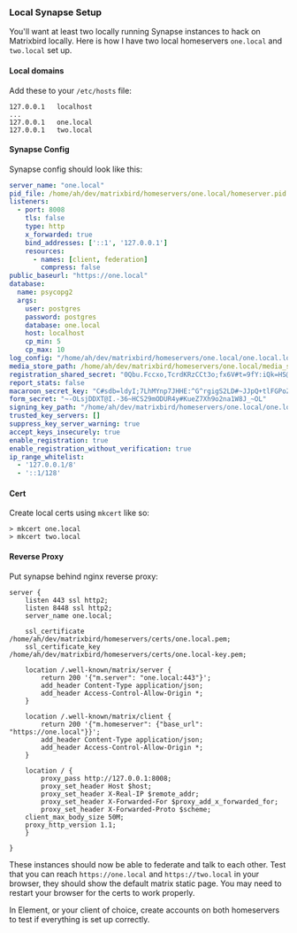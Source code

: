 ### Local Synapse Setup

You'll want at least two locally running Synapse instances to hack on Matrixbird locally. Here is how I have two local homeservers `one.local` and `two.local` set up. 


#### Local domains

Add these to your `/etc/hosts` file:

```
127.0.0.1   localhost
...
127.0.0.1   one.local
127.0.0.1   two.local
```

#### Synapse Config

Synapse config should look like this:

```yaml
server_name: "one.local"
pid_file: /home/ah/dev/matrixbird/homeservers/one.local/homeserver.pid
listeners:
  - port: 8008
    tls: false
    type: http
    x_forwarded: true
    bind_addresses: ['::1', '127.0.0.1']
    resources:
      - names: [client, federation]
        compress: false
public_baseurl: "https://one.local"
database:
  name: psycopg2
  args:
    user: postgres
    password: postgres
    database: one.local
    host: localhost
    cp_min: 5
    cp_max: 10
log_config: "/home/ah/dev/matrixbird/homeservers/one.local/one.local.log.config"
media_store_path: /home/ah/dev/matrixbird/homeservers/one.local/media_store
registration_shared_secret: "0Qbu.Fccxo,TcrdKRzCCt3o;fx6V#t=9fY:iQk=HS@hi.0#D1S"
report_stats: false
macaroon_secret_key: "C#sdb=ldyI;7LhMYnp7JHHE:^G^rgigS2LD#~JJpQ+tlFGPoZW"
form_secret: "~-OLsjDDXT@I.-36~HCS29mODUR4y#KueZ7Xh9o2na1W8J_~OL"
signing_key_path: "/home/ah/dev/matrixbird/homeservers/one.local/one.local.signing.key"
trusted_key_servers: []
suppress_key_server_warning: true
accept_keys_insecurely: true
enable_registration: true
enable_registration_without_verification: true
ip_range_whitelist:
  - '127.0.0.1/8'
  - '::1/128'
```

#### Cert

Create local certs using `mkcert` like so:

```shell
> mkcert one.local
> mkcert two.local
```

#### Reverse Proxy

Put synapse behind nginx reverse proxy:

```nginx
server {
    listen 443 ssl http2;
    listen 8448 ssl http2;
    server_name one.local;

    ssl_certificate /home/ah/dev/matrixbird/homeservers/certs/one.local.pem;
    ssl_certificate_key /home/ah/dev/matrixbird/homeservers/certs/one.local-key.pem;

    location /.well-known/matrix/server {
        return 200 '{"m.server": "one.local:443"}';
        add_header Content-Type application/json;
        add_header Access-Control-Allow-Origin *;
    }

    location /.well-known/matrix/client {
        return 200 '{"m.homeserver": {"base_url": "https://one.local"}}';
        add_header Content-Type application/json;
        add_header Access-Control-Allow-Origin *;
    }

    location / {
        proxy_pass http://127.0.0.1:8008;
        proxy_set_header Host $host;
        proxy_set_header X-Real-IP $remote_addr;
        proxy_set_header X-Forwarded-For $proxy_add_x_forwarded_for;
        proxy_set_header X-Forwarded-Proto $scheme;
    client_max_body_size 50M;
    proxy_http_version 1.1;
    }

}
```

These instances should now be able to federate and talk to each other. Test that you can reach `https://one.local` and `https://two.local` in your browser, they should show the default matrix static page. You may need to restart your browser for the certs to work properly.

In Element, or your client of choice, create accounts on both homeservers to test if everything is set up correctly. 
